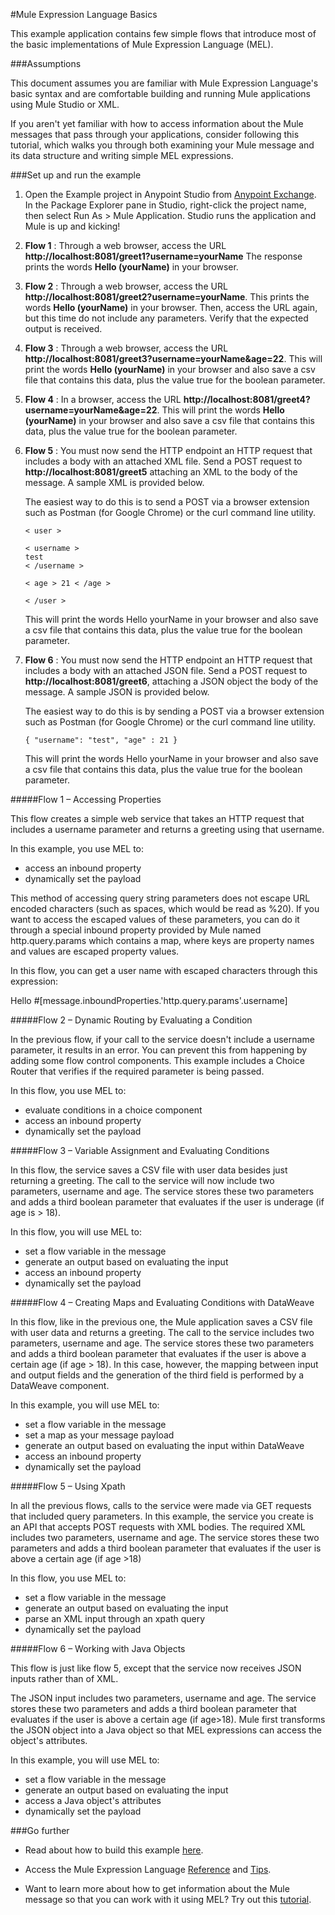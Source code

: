 #Mule Expression Language Basics

This example application contains few simple flows that introduce most of the basic implementations of Mule Expression Language (MEL).

###Assumptions

This document assumes you are familiar with Mule Expression Language's basic syntax and are comfortable building and running Mule applications using Mule Studio or XML.

If you aren't yet familiar with how to access information about the Mule messages that pass through your applications, consider following this tutorial, which walks you through both examining your Mule message and its data structure and writing simple MEL expressions.

###Set up and run the example

1. Open the Example project in Anypoint Studio from [Anypoint Exchange](http://www.mulesoft.org/documentation/display/current/Anypoint+Exchange). In the Package Explorer pane in Studio, right-click the project name, then select Run As > Mule Application. Studio runs the application and Mule is up and kicking!

2. ****Flow 1**** : Through a web browser, access the URL **http://localhost:8081/greet1?username=yourName** 
The response prints the words **Hello (yourName)** in your browser.

3. ****Flow 2**** : Through a web browser, access the URL **http://localhost:8081/greet2?username=yourName**. This prints the words **Hello (yourName)** in your browser.
Then, access the URL again, but this time do not include any parameters. Verify that the expected output is received.

4. ****Flow 3**** : Through a web browser, access the URL **http://localhost:8081/greet3?username=yourName&age=22**. This will print the words **Hello (yourName)** in your browser and also save a csv file that contains this data, plus the value true for the boolean parameter.

5. ****Flow 4**** : In a browser, access the URL **http://localhost:8081/greet4?username=yourName&age=22**. This will print the words **Hello (yourName)** in your browser and also save a csv file that contains this data, plus the value true for the boolean parameter.
 

6. ****Flow 5**** : You must now send the HTTP endpoint an HTTP request that includes a body with an attached XML file. Send a POST request to **http://localhost:8081/greet5** attaching an XML to the body of the message. A sample XML is provided below.

	The easiest way to do this is to send a POST via a browser extension such as Postman (for Google Chrome) or the curl command line utility.

       < user >
     
       < username >
       test
       < /username >
     
       < age > 21 < /age >
      
       < /user >
 
    This will print the words Hello yourName in your browser and also save a csv file that contains this data, plus the value true for the boolean parameter.


7. ****Flow 6**** : You must now send the HTTP endpoint an HTTP request that includes a body with an attached JSON file. Send a POST request to **http://localhost:8081/greet6**, attaching a JSON object the body of the message. A sample JSON is provided below.

   The easiest way to do this is by sending a POST via a browser extension such as Postman (for Google Chrome) or the curl command line utility.

       { "username": "test", "age" : 21 }
 
   This will print the words Hello yourName in your browser and also save a csv file that contains this data, plus the value true for the boolean parameter.
 


#####Flow 1 – Accessing Properties

This flow creates a simple web service that takes an HTTP request that includes a username parameter and returns a greeting using that username.

In this example, you use MEL to:

* access an inbound property
* dynamically set the payload
	
This method of accessing query string parameters does not escape URL encoded characters (such as spaces, which would be read as %20). If you want to access the escaped values of these parameters, you can do it through a special inbound property provided by Mule named http.query.params which contains a map, where keys are property names and values are escaped property values.

In this flow, you can get a user name with escaped characters through this expression:

Hello #[message.inboundProperties.'http.query.params'.username]
 
#####Flow 2 – Dynamic Routing by Evaluating a Condition

In the previous flow, if your call to the service doesn't include a username parameter, it results in an error. You can prevent this from happening by adding some flow control components. This example includes a Choice Router that verifies if the required parameter is being passed.

In this flow, you use MEL to:

* evaluate conditions in a choice component
* access an inbound property
* dynamically set the payload
 
#####Flow 3 – Variable Assignment and Evaluating Conditions

In this flow, the service saves a CSV file with user data besides just returning a greeting. The call to the service will now include two parameters, username and age. The service stores these two parameters and adds a third boolean parameter that evaluates if the user is underage (if age is > 18).

In this flow, you will use MEL to:

* set a flow variable in the message
* generate an output based on evaluating the input
* access an inbound property
* dynamically set the payload


#####Flow 4 –  Creating Maps and Evaluating Conditions with DataWeave

In this flow, like in the previous one, the Mule application saves a CSV file with user data and returns a greeting. The call to the service includes two parameters, username and age. The service stores these two parameters and adds a third boolean parameter that evaluates if the user is above a certain age (if age > 18). In this case, however, the mapping between input and output fields and the generation of the third field is performed by a DataWeave component.

In this example, you will use MEL to:

* set a flow variable in the message
* set a map as your message payload
* generate an output based on evaluating the input within DataWeave
* access an inbound property
* dynamically set the payload

#####Flow 5 – Using Xpath

In all the previous flows, calls to the service were made via GET requests that included query parameters. In this example, the service you create is an API that accepts POST requests with XML bodies. The required XML includes two parameters, username and age. The service stores these two parameters and adds a third boolean parameter that evaluates if the user is above a certain age (if age >18)

In this flow, you use MEL to:

* set a flow variable in the message
* generate an output based on evaluating the input
* parse an XML input through an xpath query
* dynamically set the payload

 

#####Flow 6 – Working with Java Objects

This flow is just like flow 5, except that the service now receives JSON inputs rather than of XML.

The JSON input includes two parameters, username and age. The service stores these two parameters and adds a third boolean parameter that evaluates if the user is above a certain age (if age>18). Mule first transforms the JSON object into a Java object so that MEL expressions can access the object's attributes.

In this example, you will use MEL to:

* set a flow variable in the message
* generate an output based on evaluating the input
* access a Java object's attributes
* dynamically set the payload

###Go further

* Read about how to build this example [here](http://www.mulesoft.org/documentation/display/current/Mule+Expression+Language+Examples).

* Access the Mule Expression Language [Reference](http://www.mulesoft.org/documentation/display/current/Mule+Expression+Language+Reference) and [Tips](http://www.mulesoft.org/documentation/display/current/Mule+Expression+Language+Tips).

* Want to learn more about how to get information about the Mule message so that you can work with it using MEL? Try out this [tutorial](http://www.mulesoft.org/documentation/display/current/Mule+Message+Tutorial). 


